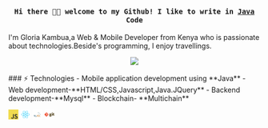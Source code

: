 <h4 align="center"><samp>Hi there 👋🏾  welcome to my Github! I like to write in <u>Java</u> Code</samp></h4>
I'm Gloria Kambua,a Web & Mobile Developer from Kenya who is passionate about technologies.Beside's programming, I enjoy travellings.
<p align="center">
  <img width="250" src="https://media.giphy.com/media/jIgXf4hgbHCeKiXpvt/giphy.gif">
</p>
### ⚡ Technologies
- Mobile application development using **Java**
- Web development-**HTML/CSS,Javascript,Java.JQuery**
- Backend development-**Mysql**
- Blockchain- **Multichain**

<code><img height="20" src="https://raw.githubusercontent.com/github/explore/80688e429a7d4ef2fca1e82350fe8e3517d3494d/topics/javascript/javascript.png"></code>
<code><img height="20" src="https://raw.githubusercontent.com/github/explore/80688e429a7d4ef2fca1e82350fe8e3517d3494d/topics/react/react.png"></code>
<code><img height="20" src="https://raw.githubusercontent.com/github/explore/80688e429a7d4ef2fca1e82350fe8e3517d3494d/topics/mysql/mysql.png"></code>
<code><img height="20" src="https://raw.githubusercontent.com/github/explore/80688e429a7d4ef2fca1e82350fe8e3517d3494d/topics/git/git.png"></code>


